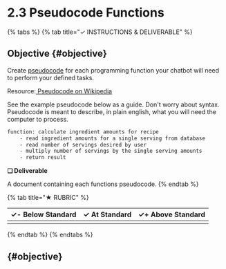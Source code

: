 # 2.3 Pseudocode Functions

{% tabs %}
{% tab title="✓  INSTRUCTIONS & DELIVERABLE" %}
## Objective {#objective}

Create [pseudocode](https://en.wikipedia.org/wiki/Pseudocode) for each programming function your chatbot will need to perform your defined tasks.

Resource:[ Pseudocode on Wikipedia](https://en.wikipedia.org/wiki/Pseudocode)

See the example pseudocode below as a guide. Don't worry about syntax. Pseudocode is meant to describe, in plain english, what you will need the computer to process.

```diff
function: calculate ingredient amounts for recipe    
    - read ingredient amounts for a single serving from database    
    - read number of servings desired by user    
    - multiply number of servings by the single serving amounts    
    - return result
```

**❏ Deliverable**

A document containing each functions pseudocode.
{% endtab %}

{% tab title="★  RUBRIC" %}


| ✓- Below Standard | ✓ At Standard | ✓+ Above Standard |
| :--- | :--- | :--- |
|  |  |  |
{% endtab %}
{% endtabs %}

##   {#objective}

